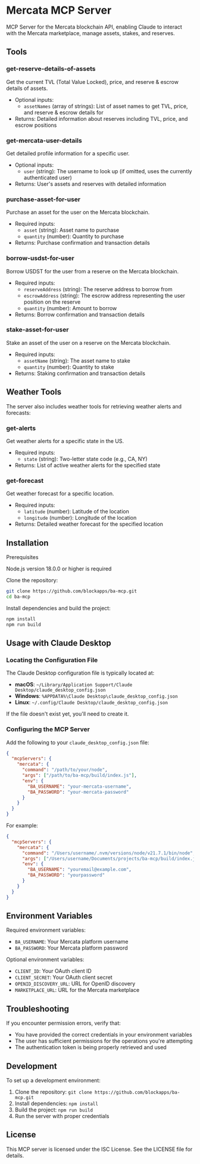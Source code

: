# Mercata MCP Server

MCP Server for the Mercata blockchain API, enabling Claude to interact with the Mercata marketplace, manage assets, stakes, and reserves.

## Tools

### get-reserve-details-of-assets

Get the current TVL (Total Value Locked), price, and reserve & escrow details of assets.
- Optional inputs:
  - `assetNames` (array of strings): List of asset names to get TVL, price, and reserve & escrow details for
- Returns: Detailed information about reserves including TVL, price, and escrow positions

### get-mercata-user-details

Get detailed profile information for a specific user.
- Optional inputs:
  - `user` (string): The username to look up (if omitted, uses the currently authenticated user)
- Returns: User's assets and reserves with detailed information

### purchase-asset-for-user

Purchase an asset for the user on the Mercata blockchain.
- Required inputs:
  - `asset` (string): Asset name to purchase
  - `quantity` (number): Quantity to purchase
- Returns: Purchase confirmation and transaction details

### borrow-usdst-for-user

Borrow USDST for the user from a reserve on the Mercata blockchain.
- Required inputs:
  - `reserveAddress` (string): The reserve address to borrow from
  - `escrowAddress` (string): The escrow address representing the user position on the reserve
  - `quantity` (number): Amount to borrow
- Returns: Borrow confirmation and transaction details

### stake-asset-for-user

Stake an asset of the user on a reserve on the Mercata blockchain.
- Required inputs:
  - `assetName` (string): The asset name to stake
  - `quantity` (number): Quantity to stake
- Returns: Staking confirmation and transaction details

## Weather Tools

The server also includes weather tools for retrieving weather alerts and forecasts:

### get-alerts

Get weather alerts for a specific state in the US.
- Required inputs:
  - `state` (string): Two-letter state code (e.g., CA, NY)
- Returns: List of active weather alerts for the specified state

### get-forecast

Get weather forecast for a specific location.
- Required inputs:
  - `latitude` (number): Latitude of the location
  - `longitude` (number): Longitude of the location
- Returns: Detailed weather forecast for the specified location

## Installation
Prerequisites

Node.js version 18.0.0 or higher is required

Clone the repository:

```bash
git clone https://github.com/blockapps/ba-mcp.git
cd ba-mcp
```

Install dependencies and build the project:

```bash
npm install
npm run build
```

## Usage with Claude Desktop

### Locating the Configuration File

The Claude Desktop configuration file is typically located at:

- **macOS**: `~/Library/Application Support/Claude Desktop/claude_desktop_config.json`
- **Windows**: `%APPDATA%\Claude Desktop\claude_desktop_config.json`
- **Linux**: `~/.config/Claude Desktop/claude_desktop_config.json`

If the file doesn't exist yet, you'll need to create it.

### Configuring the MCP Server

Add the following to your `claude_desktop_config.json` file:


```json
{
  "mcpServers": {
    "mercata": {
      "command": "/path/to/your/node",
      "args": ["/path/to/ba-mcp/build/index.js"],
      "env": {
        "BA_USERNAME": "your-mercata-username",
        "BA_PASSWORD": "your-mercata-password"
      }
    }
  }
}
```

For example:

```json
{
  "mcpServers": {
    "mercata": {
      "command": "/Users/username/.nvm/versions/node/v21.7.1/bin/node",
      "args": ["/Users/username/Documents/projects/ba-mcp/build/index.js"],
      "env": {
        "BA_USERNAME": "youremail@example.com",
        "BA_PASSWORD": "yourpassword"
      }
    }
  }
}
```

## Environment Variables

Required environment variables:

- `BA_USERNAME`: Your Mercata platform username
- `BA_PASSWORD`: Your Mercata platform password

Optional environment variables:

- `CLIENT_ID`: Your OAuth client ID
- `CLIENT_SECRET`: Your OAuth client secret
- `OPENID_DISCOVERY_URL`: URL for OpenID discovery
- `MARKETPLACE_URL`: URL for the Mercata marketplace

## Troubleshooting

If you encounter permission errors, verify that:

- You have provided the correct credentials in your environment variables
- The user has sufficient permissions for the operations you're attempting
- The authentication token is being properly retrieved and used

## Development

To set up a development environment:

1. Clone the repository: `git clone https://github.com/blockapps/ba-mcp.git`
2. Install dependencies: `npm install`
3. Build the project: `npm run build`
4. Run the server with proper credentials

## License

This MCP server is licensed under the ISC License. See the LICENSE file for details.